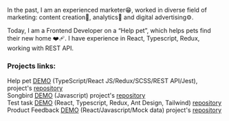In the past, I am an experienced marketer:grin:, worked in diverse field of marketing: content creation:camera_flash:, analytics:mag_right: and digital advertising:gear:. 

Today, I am a Frontend Developer on a “Help pet”, which helps pets find their new home :mending_heart:.  I have experience in React, Typescript, Redux, working with REST API.

### Projects links:
Help pet [DEMO](https://develop--pet-shelter.netlify.app/) (TypeScript/React JS/Redux/SCSS/REST API/Jest), project's [repository](https://github.com/Sandbox-pets-shelter/pets-shelter)<br>
Songbird [DEMO](https://beksultanweb.github.io/songbird/) (Javascript) project's [repository](https://github.com/beksultanweb/songbird)<br>
Test task [DEMO](https://friendly-tarsier-5957a8.netlify.app/) (React, Typescript, Redux, Ant Design, Tailwind) [repository](https://github.com/beksultanweb/musan-group-test)<br>
Product Feedback [DEMO](http://frontend-mentor-product-feedback.vercel.app/) (React/Javascript/Mock data) project's [repository](https://github.com/beksultanweb/frontend-mentor-product-feedback)
